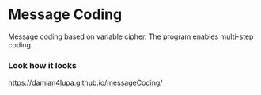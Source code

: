 # Message Coding

Message coding based on variable cipher. The program enables multi-step coding.

### Look how it looks

https://damian4lupa.github.io/messageCoding/
